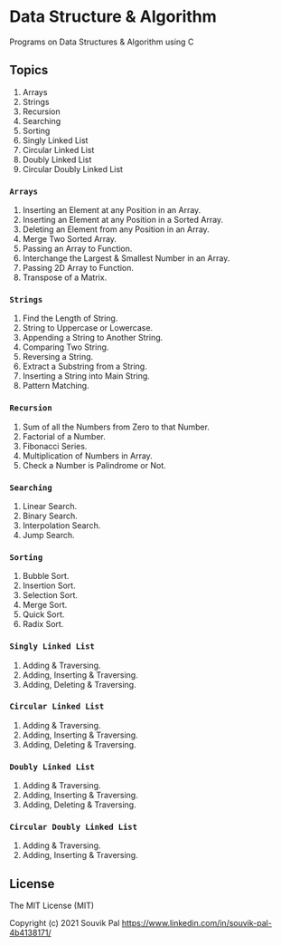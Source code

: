 # Data Structure & Algorithm 

Programs on Data Structures & Algorithm using C

## Topics

1. Arrays
2. Strings
3. Recursion
4. Searching
5. Sorting
6. Singly Linked List
7. Circular Linked List
8. Doubly Linked List
9. Circular Doubly Linked List

### `Arrays`

1. Inserting an Element at any Position in an Array.
2. Inserting an Element at any Position in a Sorted Array.
3. Deleting an Element from any Position in an Array.
4. Merge Two Sorted Array.
5. Passing an Array to Function.
6. Interchange the Largest & Smallest Number in an Array.
7. Passing 2D Array to Function.
8. Transpose of a Matrix.

### `Strings`

1. Find the Length of String.
2. String to Uppercase or Lowercase.
3. Appending a String to Another String.
4. Comparing Two String.
5. Reversing a String.
6. Extract a Substring from a String.
7. Inserting a String into Main String.
8. Pattern Matching.

### `Recursion`

1. Sum of all the Numbers from Zero to that Number.
2. Factorial of a Number.
3. Fibonacci Series.
4. Multiplication of Numbers in Array.
5. Check a Number is Palindrome or Not.

### `Searching`

1. Linear Search.
2. Binary Search.
3. Interpolation Search.
4. Jump Search.

### `Sorting`

1. Bubble Sort.
2. Insertion Sort.
3. Selection Sort.
4. Merge Sort.
5. Quick Sort.
6. Radix Sort.

### `Singly Linked List`

1. Adding & Traversing.
2. Adding, Inserting & Traversing.
3. Adding, Deleting & Traversing.


### `Circular Linked List`

1. Adding & Traversing.
2. Adding, Inserting & Traversing.
3. Adding, Deleting & Traversing.

### `Doubly Linked List`

1. Adding & Traversing. 
2. Adding, Inserting & Traversing.
3. Adding, Deleting & Traversing.

### `Circular Doubly Linked List`

1. Adding & Traversing. 
2. Adding, Inserting & Traversing.

## License
 
The MIT License (MIT)

Copyright (c) 2021 Souvik Pal https://www.linkedin.com/in/souvik-pal-4b4138171/